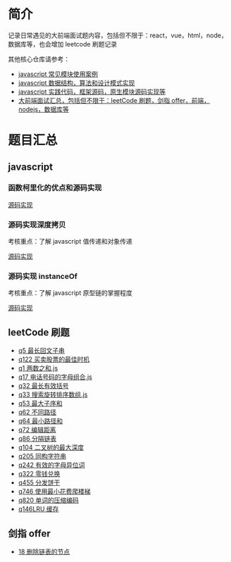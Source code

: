 # 简介

记录日常遇见的大前端面试题内容，包括但不限于：react，vue，html，node，数据库等，也会增加 leetcode 刷题记录

其他核心仓库请参考：

* [javascript 常见模块使用案例](https://github.com/ddzyan/node-module-example)
* [javascript 数据结构，算法和设计模式实现](https://github.com/ddzyan/algorithmAndDataStructure)
* [javascript 实践代码，框架源码，原生模块源码实现等](https://github.com/ddzyan/node-project)
* [大前端面试汇总，包括但不限于：leetCode 刷题，剑指 offer，前端，nodejs，数据库等](https://github.com/ddzyan/node-project)

# 题目汇总

## javascript

### 函数柯里化的优点和源码实现

[源码实现](./代码面试/函数柯里化.js)

### 源码实现深度拷贝

考核重点：了解 javascript 值传递和对象传递

[源码实现](./代码面试/深度拷贝.js)

### 源码实现 instanceOf

考核重点：了解 javascript 原型链的掌握程度

[源码实现](./代码面试/instanceof.js)

## leetCode 刷题

* [q5 最长回文子串](./leetCode/q5最长回文子串)
* [q122 买卖股票的最佳时机](./leetCode/q122买卖股票的最佳时机)
* [q1 两数之和.js](./leetCode/q1两数之和.js)
* [q17 电话号码的字母组合.js](./leetCode/q17电话号码的字母组合.js)
* [q32 最长有效括号](./leetCode/q32最长有效括号)
* [q33 搜索旋转排序数组.js](./leetCode/q33搜索旋转排序数组.js)
* [q53 最大子序和](./leetCode/q53最大子序和)
* [q62 不同路径](./leetCode/q62不同路径)
* [q64 最小路径和](./leetCode/q64最小路径和)
* [q72 编辑距离](./leetCode/q72编辑距离)
* [q86 分隔链表](./leetCode/q86分隔链表)
* [q104 二叉树的最大深度](./leetCode/q104二叉树的最大深度)
* [q205 同构字符串](./leetCode/q205同构字符串)
* [q242 有效的字母异位词](./leetCode/q242有效的字母异位词)
* [q322 零钱兑换](./leetCode/q322零钱兑换)
* [q455 分发饼干](./leetCode/q455分发饼干)
* [q746 使用最小花费爬楼梯](./leetCode/q746使用最小花费爬楼梯)
* [q820 单词的压缩编码](./leetCode/q820单词的压缩编码)
* [q146LRU 缓存](./leetCode/q146LRU缓存)

## 剑指 offer

* [18 删除链表的节点](./leetCode/18删除链表的节点)
